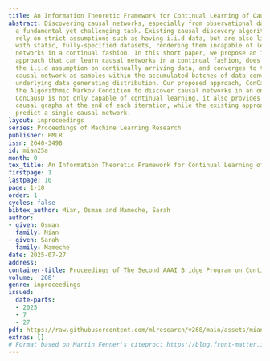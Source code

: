 ```yaml
---
title: An Information Theoretic Framework for Continual Learning of Causal Networks.
abstract: Discovering causal networks, especially from observational data alone, is
  a fundamental yet challenging task. Existing causal discovery algorithms not only
  rely on strict assumptions such as having i.i.d data, but are also limited to working
  with static, fully-specified datasets, rendering them incapable of learning causal
  networks in a continual fashion. In this short paper, we propose an information-theoretic
  approach that can learn causal networks in a continual fashion, does not require
  the i.i.d assumption on continually arriving data, and converges to the true underlying
  causal network as samples within the accumulated batches of data converge to the
  underlying data generating distribution. Our proposed approach, ConCausD, leverages
  the Algorithmic Markov Condition to discover causal networks in an online fashion.
  ConCausD is not only capable of continual learning, it also provides multiple plausible
  causal graphs at the end of each iteration, while the existing approaches can only
  predict a single causal network.
layout: inproceedings
series: Proceedings of Machine Learning Research
publisher: PMLR
issn: 2640-3498
id: mian25a
month: 0
tex_title: An Information Theoretic Framework for Continual Learning of Causal Networks.
firstpage: 1
lastpage: 10
page: 1-10
order: 1
cycles: false
bibtex_author: Mian, Osman and Mameche, Sarah
author:
- given: Osman
  family: Mian
- given: Sarah
  family: Mameche
date: 2025-07-27
address:
container-title: Proceedings of The Second AAAI Bridge Program on Continual Causality
volume: '268'
genre: inproceedings
issued:
  date-parts:
  - 2025
  - 7
  - 27
pdf: https://raw.githubusercontent.com/mlresearch/v268/main/assets/mian25a/mian25a.pdf
extras: []
# Format based on Martin Fenner's citeproc: https://blog.front-matter.io/posts/citeproc-yaml-for-bibliographies/
---
```

